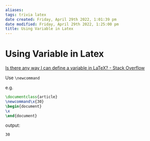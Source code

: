 ```yaml
---
aliases: 
tags: trivia latex
date created: Friday, April 29th 2022, 1:01:39 pm
date modified: Friday, April 29th 2022, 1:25:00 pm
title: Using Variable in Latex
---
```


# Using Variable in Latex

[Is there any way I can define a variable in LaTeX? - Stack Overflow](https://stackoverflow.com/questions/1211888/is-there-any-way-i-can-define-a-variable-in-latex)

Use `\newcommand`

e.g.

```latex
\documentclass{article}
\newcommand\x{30}
\begin{document}
\x
\end{document}
```

output:

```
30
```

